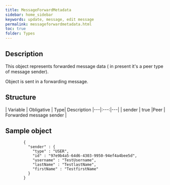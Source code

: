 ```yaml
---
title: MessageForwardMetadata
sidebar: home_sidebar
keywords: update, message, edit message
permalink: messageforwardmetadata.html
toc: true
folder: Types
---
```


## Description

<p> This object represents forwarded message data ( in present it's a peer type of message sender).
</p>
<p> Object is sent in a forwarding message.
</p>

## Structure

| Variable  | Obligative  | Type| Description
|---|:---:|---|
| sender  | true |Peer | Forwarded message sender |

## Sample object

```
        {
          "sender" : {
            "type" : "USER",
            "id" : "97e9b4a5-64d6-4303-9950-94ef4a4bee5d",
            "username" : "TestUsername",
            "lastName" : "TestlastName",
            "firstName" : "TestfirstName"
          }
        }
```
